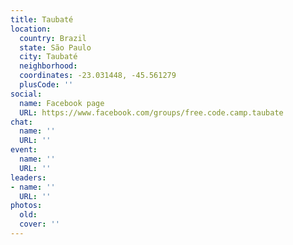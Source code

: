 ```yaml
---
title: Taubaté
location:
  country: Brazil
  state: São Paulo
  city: Taubaté
  neighborhood: 
  coordinates: -23.031448, -45.561279
  plusCode: ''
social:
  name: Facebook page
  URL: https://www.facebook.com/groups/free.code.camp.taubate
chat:
  name: ''
  URL: ''
event:
  name: ''
  URL: ''
leaders:
- name: ''
  URL: ''
photos:
  old: 
  cover: ''
---
```

